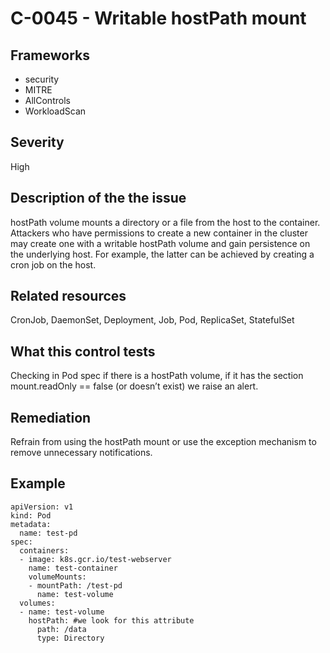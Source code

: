 # C-0045 - Writable hostPath mount

## Frameworks
* security
* MITRE
* AllControls
* WorkloadScan
 
## Severity
High

## Description of the the issue
hostPath volume mounts a directory or a file from the host to the container. Attackers who have permissions to create a new container in the cluster may create one with a writable hostPath volume and gain persistence on the underlying host. For example, the latter can be achieved by creating a cron job on the host.
 
## Related resources
CronJob, DaemonSet, Deployment, Job, Pod, ReplicaSet, StatefulSet
 
## What this control tests 
Checking in Pod spec if there is a hostPath volume, if it has the section mount.readOnly == false (or doesn’t exist) we raise an alert.
 
## Remediation
Refrain from using the hostPath mount or use the exception mechanism to remove unnecessary notifications.
 
## Example
```
apiVersion: v1
kind: Pod
metadata:
  name: test-pd
spec:
  containers:
  - image: k8s.gcr.io/test-webserver
    name: test-container
    volumeMounts:
    - mountPath: /test-pd
      name: test-volume
  volumes:
  - name: test-volume
    hostPath: #we look for this attribute 
      path: /data
      type: Directory
```
